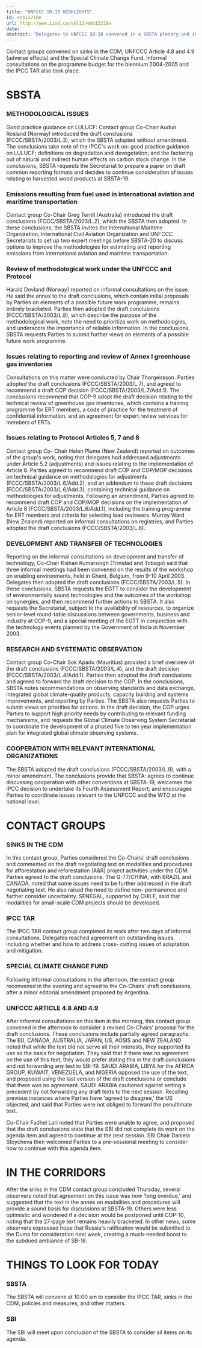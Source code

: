 ```yaml
---
title: "UNFCCC SB-18 HIGHLIGHTS"
id: enb12218e
url: http://www.iisd.ca/vol12/enb12218e
date: 
abstract: "Delegates to UNFCCC SB-18 convened in a SBSTA plenary and in  contact and informal groups on Thursday. The SBSTA considered  methodological issues, including good practice guidance and other  information on LULUCF, emissions resulting from fuel used in  international aviation and maritime transportation, review of  methodological work under the UNFCCC and Protocol, issues relating  to reporting and review of Annex I greenhouse gas inventories, and  issues relating to Protocol Articles 5 (methodological work), 7  (communication of information), and 8 (review of information).  They also considered the development and transfer of technologies,  research and systematic observation, and cooperation with relevant  international organizations."
---
```


Contact groups convened on sinks in the CDM, UNFCCC Article 4.8  and 4.9 (adverse effects) and the Special Climate Change Fund.  Informal consultations on the programme budget for the biennium  2004-2005 and the IPCC TAR also took place.

# SBSTA

### METHODOLOGICAL ISSUES

Good practice guidance on LULUCF: Contact  group Co-Chair Audun Rosland (Norway) introduced the draft  conclusions (FCCC/SBSTA/2003/L.3), which the SBSTA adopted without  amendment. The conclusions take note of the IPCC's work on: good  practice guidance on LULUCF; definitions on degradation and  devegetation; and the factoring out of natural and indirect human  effects on carbon stock change. In the conclusions, SBSTA requests  the Secretariat to prepare a paper on draft common reporting  formats and decides to continue consideration of issues relating  to harvested wood products at SBSTA-19.

###     Emissions resulting from fuel used in international aviation and  maritime transportation

Contact group Co-Chair Greg Terrill  (Australia) introduced the draft conclusions (FCCC/SBSTA/2003/L.2),  which the SBSTA then adopted. In these conclusions, the SBSTA  invites the International Maritime Organization, International  Civil Aviation Organization and UNFCCC Secretariats to set up two  expert meetings before SBSTA-20 to discuss options to improve the  methodologies for estimating and reporting emissions from  international aviation and maritime transportation.

###     Review of methodological work under the UNFCCC and Protocol

Harald Dovland (Norway) reported on informal consultations on the  issue. He said the annex to the draft conclusions, which contain  initial proposals by Parties on elements of a possible future work  programme, remains entirely bracketed. Parties then adopted the  draft conclusions (FCCC/SBSTA/2003/L.8), which describe the  purpose of the methodological work, note the need to prioritize  work on methodologies, and underscore the importance of reliable  information. In the conclusions, SBSTA requests Parties to submit  further views on elements of a possible future work programme.

###     Issues relating to reporting and review of Annex I greenhouse gas  inventories

Consultations on this matter were conducted by Chair  Thorgeirsson. Parties adopted the draft conclusions  (FCCC/SBSTA/2003/L.7), and agreed to recommend a draft COP  decision (FCCC/SBSTA/2003/L.7/Add.1). The conclusions recommend  that COP-9 adopt the draft decision relating to the technical  review of greenhouse gas inventories, which contains a training  programme for ERT members, a code of practice for the treatment of  confidential information, and an agreement for expert review  services for members of ERTs.

###     Issues relating to Protocol Articles 5, 7 and 8

Contact group Co- Chair Helen Plume (New Zealand) reported on outcomes of the  group's work, noting that delegates had addressed adjustments  under Article 5.2 (adjustments) and issues relating to the  implementation of Article 8. Parties agreed to recommend draft COP  and COP/MOP decisions on technical guidance on methodologies for  adjustments (FCCC/SBSTA/2003/L.6/Add.2), and an addendum to these  draft decisions (FCCC/SBSTA/2003/L.6/Add.3), containing technical  guidance on methodologies for adjustments. Following an amendment,  Parties agreed to recommend draft COP and COP/MOP decisions on the  implementation of Article 8 (FCCC/SBSTA/2003/L.6/Add.1), including  the training programme for ERT members and criteria for selecting  lead reviewers. Murray Ward (New Zealand) reported on informal  consultations on registries, and Parties adopted the draft  conclusions (FCCC/SBSTA/2003/L.6).

### DEVELOPMENT AND TRANSFER OF TECHNOLOGIES

Reporting on the  informal consultations on development and transfer of technology,  Co-Chair Kishan Kumarsingh (Trinidad and Tobago) said that three  informal meetings had been convened on the results of the workshop  on enabling environments, held in Ghent, Belgium, from 9-10 April  2003. Delegates then adopted the draft conclusions  (FCCC/SBSTA/2003/L.5). In these conclusions, SBSTA requests the  EGTT to consider the development of environmentally sound  technologies and the outcomes of the workshop on synergies, and  then recommend further actions to SBSTA. It also requests the  Secretariat, subject to the availability of resources, to organize  senior-level round-table discussions between governments, business  and industry at COP-9, and a special meeting of the EGTT in  conjunction with the technology events planned by the Government  of India in November 2003.

### RESEARCH AND SYSTEMATIC OBSERVATION

Contact group Co-Chair Sok  Apadu (Mauritius) provided a brief overview of the draft  conclusions (FCCC/SBSTA/2003/L.4), and the draft decision  (FCCC/SBSTA/2003/L.4/Add.1). Parties then adopted the draft  conclusions and agreed to forward the draft decision to the COP.  In the conclusions, SBSTA notes recommendations on observing  standards and data exchange, integrated global climate-quality  products, capacity building and systems improvements, and  reporting by Parties. The SBSTA also requests Parties to submit  views on priorities for actions. In the draft decision, the COP  urges Parties to support high priority needs by contributing to  relevant funding mechanisms, and requests the Global Climate  Observing System Secretariat to coordinate the development of a  phased five to ten year implementation plan for integrated global  climate observing systems.

### COOPERATION WITH RELEVANT INTERNATIONAL ORGANIZATIONS

The SBSTA  adopted the draft conclusions (FCCC/SBSTA/2003/L.9), with a minor  amendment. The conclusions provide that SBSTA: agrees to continue  discussing cooperation with other conventions at SBSTA-19;  welcomes the IPCC decision to undertake its Fourth Assessment  Report; and encourages Parties to coordinate issues relevant to  the UNFCCC and the WTO at the national level.

# CONTACT GROUPS

### SINKS IN THE CDM

In this contact group, Parties considered the  Co-Chairs' draft conclusions and commented on the draft  negotiating text on modalities and procedures for afforestation  and reforestation (A&R) project activities under the CDM. Parties  agreed to the draft conclusions. The G-77/CHINA, with BRAZIL and  CANADA, noted that some issues need to be further addressed in the  draft negotiating text. He also raised the need to define non- permanence and further consider uncertainty. SENEGAL, supported by  CHILE, said that modalities for small-scale CDM projects should be  developed.

### IPCC TAR

The IPCC TAR contact group completed its work after two  days of informal consultations. Delegates reached agreement on  outstanding issues, including whether and how to address cross- cutting issues of adaptation and mitigation.

### SPECIAL CLIMATE CHANGE FUND

Following informal consultations in  the afternoon, the contact group reconvened in the evening and  agreed to the Co-Chairs' draft conclusions, after a minor  editorial amendment proposed by Argentina.

### UNFCCC ARTICLE 4.8 AND 4.9

After informal consultations on this  item in the morning, this contact group convened in the afternoon  to consider a revised Co-Chairs' proposal for the draft  conclusions. These conclusions include partially agreed paragraphs.  The EU, CANADA, AUSTRALIA, JAPAN, US, AOSIS and NEW ZEALAND noted  that while the text did not serve all their interests, they  supported its use as the basis for negotiation. They said that if  there was no agreement on the use of this text, they would prefer  stating this in the draft conclusions and not forwarding any text  to SBI-19. SAUDI ARABIA, LIBYA for the AFRICA GROUP, KUWAIT,  VENEZUELA, and NIGERIA opposed the use of the text, and proposed  using the last version of the draft conclusions or conclude that  there was no agreement. SAUDI ARABIA cautioned against setting a  precedent by not forwarding any draft texts to the next session.  Recalling previous instances where Parties have 'agreed to  disagree,' the US objected, and said that Parties were not obliged  to forward the penultimate text.

Co-Chair Fadhel Lari noted that Parties were unable to agree, and  proposed that the draft conclusions state that the SBI did not  complete its work on the agenda item and agreed to continue at the  next session. SBI Chair Daniela Stoycheva then welcomed Parties to  a pre-sessional meeting to consider how to continue with this  agenda item.

# IN THE CORRIDORS

After the sinks in the CDM contact group concluded Thursday,  several observers noted that agreement on this issue was now 'long  overdue,' and suggested that the text in the annex on modalities  and procedures will provide a sound basis for discussions at  SBSTA-19. Others were less optimistic and wondered if a decision  would be postponed until COP-10, noting that the 27-page text  remains heavily bracketed. In other news, some observers expressed  hope that Russia's ratification would be submitted to the Duma for  consideration next week, creating a much-needed boost to the  subdued ambiance of SB-18.

# THINGS TO LOOK FOR TODAY

### SBSTA

The SBSTA will convene at 10:00 am to consider the IPCC TAR,  sinks in the CDM, policies and measures, and other matters.

### SBI

The SBI will meet upon conclusion of the SBSTA to consider  all items on its agenda.